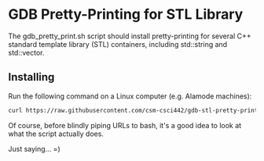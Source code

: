 # GDB Pretty-Printing for STL Library

The gdb_pretty_print.sh script should install pretty-printing for several C++
standard template library (STL) containers, including std::string and
std::vector.

## Installing

Run the following command on a Linux computer (e.g. Alamode machines):

```bash
curl https://raw.githubusercontent.com/csm-csci442/gdb-stl-pretty-print/master/gdb_pretty_print.sh | bash
```

Of course, before blindly piping URLs to bash, it's a good idea to look at what
the script actually does.

Just saying... =)
